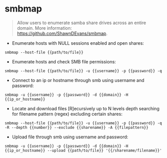 # smbmap

> Allow users to enumerate samba share drives across an entire domain.
> More information: <https://github.com/ShawnDEvans/smbmap>.

- Enumerate hosts with NULL sessions enabled and open shares:

`smbmap --host-file {{path/to/file}}`

- Enumerate hosts and check SMB file permissions:

`smbmap --host-file {{path/to/file}} -u {{username}} -p {{password}} -q`

- Connect to an ip or hostname through smb using username and password:

`smbmap -u {{username}} -p {{password}} -d {{domain}} -H {{ip_or_hostname}}`

- Locate and download files [R]ecursively up to N levels depth searching for filename pattern (regex) excluding certain shares:

`smbmap --host-file {{path/to/file}} -u {{username}} -p {{password}} -q -R --depth {{number}} --exclude {{sharename}} -A {{filepattern}}`

- Upload file through smb using username and password:

`smbmap -u {{username}} -p {{password}} -d {{domain}} -H {{ip_or_hostname}} --upload {{path/to/file}} '{{/sharename/filename}}'`
